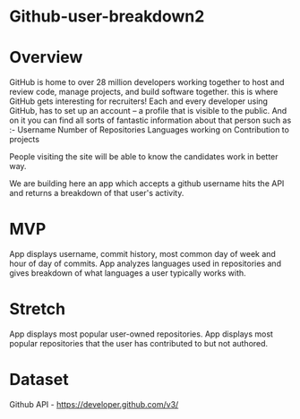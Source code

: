 # Github-user-breakdown2

# Overview

GitHub is home to over 28 million developers working together to host and review code, manage projects, and build software together.
this is where GitHub gets interesting for recruiters! Each and every developer using GitHub, has to set up an account – a profile that is visible to the public. And on it you can find all sorts of fantastic information about that person such as :-
    Username
    Number of Repositories
    Languages working on
    Contribution to projects

People visiting the site will be able to know the candidates work in better way.
  
We are building here an app which accepts a github username hits the API and returns a breakdown of that user's activity.

# MVP
App displays username, commit history, most common day of week and hour of day of commits. App analyzes languages used in repositories and gives breakdown of what languages a user typically works with. 

# Stretch 
App displays most popular user-owned repositories. App displays most popular repositories that the user has contributed to but not authored. 

# Dataset
Github API - https://developer.github.com/v3/

